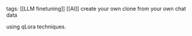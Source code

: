 tags: [[LLM finetuning]] [[AI]]
 create your own clone from your own chat data 


using qLora techniques.

